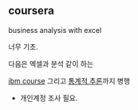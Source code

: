 ## coursera 

business analysis with excel 

너무 기초.

다음은 엑셀과 분석 같이 하는 

[ibm course](https://www.coursera.org/professional-certificates/ibm-data-analyst) 그리고 [통계적 추론](https://www.coursera.org/learn/statistical-inference#syllabus)까지 병행

* 개인계정 조사 필요.